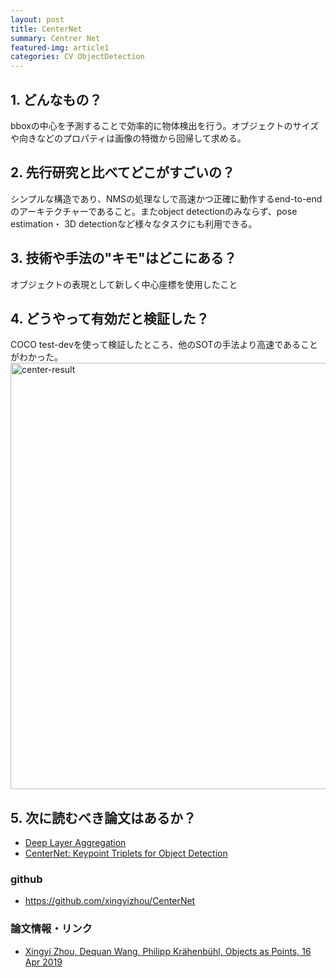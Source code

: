 ```yaml
---
layout: post
title: CenterNet
summary: Centrer Net
featured-img: article1
categories: CV ObjectDetection
---
```


## 1. どんなもの？
bboxの中心を予測することで効率的に物体検出を行う。オブジェクトのサイズや向きなどのプロパティは画像の特徴から回帰して求める。

## 2. 先行研究と比べてどこがすごいの？
シンプルな構造であり、NMSの処理なしで高速かつ正確に動作するend-to-endのアーキテクチャーであること。またobject detectionのみならず、pose estimation・ 3D detectionなど様々なタスクにも利用できる。

## 3. 技術や手法の"キモ"はどこにある？
オブジェクトの表現として新しく中心座標を使用したこと

## 4. どうやって有効だと検証した？
COCO test-devを使って検証したところ、他のSOTの手法より高速であることがわかった。
<img width="682" alt="center-result" src="https://user-images.githubusercontent.com/40351074/77842798-a47d4c80-71d1-11ea-9087-7cdd1d5fd5b2.png">

## 5. 次に読むべき論文はあるか？
- [Deep Layer Aggregation](http://openaccess.thecvf.com/content_cvpr_2018/papers/Yu_Deep_Layer_Aggregation_CVPR_2018_paper.pdf)
- [CenterNet: Keypoint Triplets for Object Detection](https://arxiv.org/abs/1904.08189)
### github
* https://github.com/xingyizhou/CenterNet
### 論文情報・リンク

* [Xingyi Zhou, Dequan Wang, Philipp Krähenbühl, Objects as Points, 16 Apr 2019 ](https://arxiv.org/abs/1904.07850)